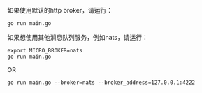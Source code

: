 如果使用默认的http broker，请运行：

```
go run main.go
```
如果想使用其他消息队列服务，例如nats，请运行：
```
export MICRO_BROKER=nats
go run main.go
```
OR 
```
go run main.go --broker=nats --broker_address=127.0.0.1:4222
```
